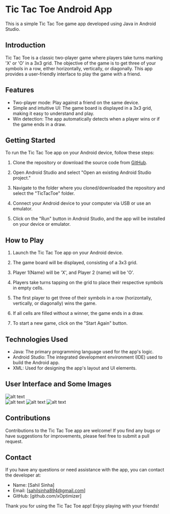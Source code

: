# Tic Tac Toe Android App

This is a simple Tic Tac Toe game app developed using Java in Android Studio.

## Introduction

Tic Tac Toe is a classic two-player game where players take turns marking 'X' or 'O' in a 3x3 grid. The objective of the game is to get three of your symbols in a row, either horizontally, vertically, or diagonally. This app provides a user-friendly interface to play the game with a friend.

## Features

- Two-player mode: Play against a friend on the same device.
- Simple and intuitive UI: The game board is displayed in a 3x3 grid, making it easy to understand and play.
- Win detection: The app automatically detects when a player wins or if the game ends in a draw.

## Getting Started

To run the Tic Tac Toe app on your Android device, follow these steps:

1. Clone the repository or download the source code from [GitHub](https://github.com/xOptimizer/tic-tac-toe-app).

2. Open Android Studio and select "Open an existing Android Studio project."

3. Navigate to the folder where you cloned/downloaded the repository and select the "TicTacToe" folder.

4. Connect your Android device to your computer via USB or use an emulator.

5. Click on the "Run" button in Android Studio, and the app will be installed on your device or emulator.

## How to Play

1. Launch the Tic Tac Toe app on your Android device.

2. The game board will be displayed, consisting of a 3x3 grid.

3. Player 1(Name) will be 'X', and Player 2 (name) will be 'O'.

4. Players take turns tapping on the grid to place their respective symbols in empty cells.

5. The first player to get three of their symbols in a row (horizontally, vertically, or diagonally) wins the game.

6. If all cells are filled without a winner, the game ends in a draw.

7. To start a new game, click on the "Start Again" button.

## Technologies Used

- Java: The primary programming language used for the app's logic.
- Android Studio: The integrated development environment (IDE) used to build the Android app.
- XML: Used for designing the app's layout and UI elements.

## User Interface and Some Images
  ![alt text](https://github.com/xOptimizer/Tic-Tac-Toe/blob/master/Images/IMG-20240326-WA0023.jpg)  
  ![alt text](https://github.com/xOptimizer/Tic-Tac-Toe/blob/master/Images/IMG-20240326-WA0022.jpg)
  ![alt text](https://github.com/xOptimizer/Tic-Tac-Toe/blob/master/Images/IMG-20240326-WA0021.jpg)
  ![alt text](https://github.com/xOptimizer/Tic-Tac-Toe/blob/master/Images/IMG-20240326-WA0020.jpg) 
  

## Contributions

Contributions to the Tic Tac Toe app are welcome! If you find any bugs or have suggestions for improvements, please feel free to submit a pull request.

## Contact

If you have any questions or need assistance with the app, you can contact the developer at:

- Name: [Sahil Sinha]
- Email: [sahilsinha894@gmail.com]
- GitHub: [github.com/xOptimizer]

Thank you for using the Tic Tac Toe app! Enjoy playing with your friends!
